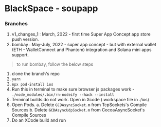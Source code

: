 # BlackSpace - soupapp

### Branches

1. v1_changes_1 : March, 2022 - first time Super App Concept app store push version. 
2. bombay : May-July, 2022 - super app concept - but with external wallet (ETH - WalletConnect and Phantom) integration and Solana mini apps support.

> to run bombay, follow the below steps
1. clone the branch's repo
2. `yarn`
3. `npx pod-install ios`
4. Run this in terminal to make sure browser js packages work - `./node_modules/.bin/rn-nodeify --hack --install`
5. Terminal builds do not work. Open in Xcode (.workspace file in ./ios)
6. Open Pods.
  a. Delete `GCDAsyncSocket.m` from TcpSockets's Compile Sources
  b. Delete `GCDAsyncUdpSocket.m` from CocoaAsyncSocket's Compile Sources
7. Do an XCode build and run 
